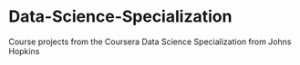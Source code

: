 # Data-Science-Specialization
Course projects from the Coursera Data Science Specialization from Johns Hopkins
